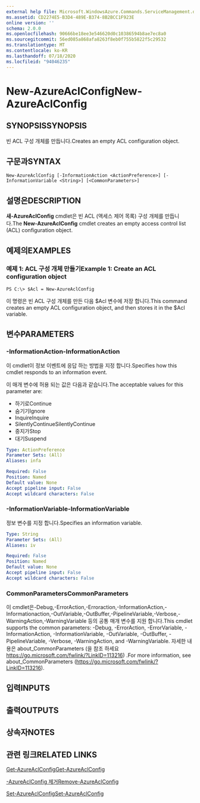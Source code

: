 ```yaml
---
external help file: Microsoft.WindowsAzure.Commands.ServiceManagement.dll-Help.xml
ms.assetid: CD2274E5-B3D4-489E-B374-8B2BCC1F923E
online version: ''
schema: 2.0.0
ms.openlocfilehash: 90666be18ee3e546620d0c10386594b8ae7ec8a0
ms.sourcegitcommit: 56ed085a868afa8263f8eb0f755b5822f5c29532
ms.translationtype: MT
ms.contentlocale: ko-KR
ms.lasthandoff: 07/18/2020
ms.locfileid: "94046235"
---
```

# <span data-ttu-id="4d734-101">New-AzureAclConfig</span><span class="sxs-lookup"><span data-stu-id="4d734-101">New-AzureAclConfig</span></span>

## <span data-ttu-id="4d734-102">SYNOPSIS</span><span class="sxs-lookup"><span data-stu-id="4d734-102">SYNOPSIS</span></span>
<span data-ttu-id="4d734-103">빈 ACL 구성 개체를 만듭니다.</span><span class="sxs-lookup"><span data-stu-id="4d734-103">Creates an empty ACL configuration object.</span></span>

## <span data-ttu-id="4d734-104">구문과</span><span class="sxs-lookup"><span data-stu-id="4d734-104">SYNTAX</span></span>

```
New-AzureAclConfig [-InformationAction <ActionPreference>] [-InformationVariable <String>] [<CommonParameters>]
```

## <span data-ttu-id="4d734-105">설명은</span><span class="sxs-lookup"><span data-stu-id="4d734-105">DESCRIPTION</span></span>
<span data-ttu-id="4d734-106">**새-AzureAclConfig** cmdlet은 빈 ACL (액세스 제어 목록) 구성 개체를 만듭니다.</span><span class="sxs-lookup"><span data-stu-id="4d734-106">The **New-AzureAclConfig** cmdlet creates an empty access control list (ACL) configuration object.</span></span>

## <span data-ttu-id="4d734-107">예제의</span><span class="sxs-lookup"><span data-stu-id="4d734-107">EXAMPLES</span></span>

### <span data-ttu-id="4d734-108">예제 1: ACL 구성 개체 만들기</span><span class="sxs-lookup"><span data-stu-id="4d734-108">Example 1: Create an ACL configuration object</span></span>
```
PS C:\> $Acl = New-AzureAclConfig
```

<span data-ttu-id="4d734-109">이 명령은 빈 ACL 구성 개체를 만든 다음 $Acl 변수에 저장 합니다.</span><span class="sxs-lookup"><span data-stu-id="4d734-109">This command creates an empty ACL configuration object, and then stores it in the $Acl variable.</span></span>

## <span data-ttu-id="4d734-110">변수</span><span class="sxs-lookup"><span data-stu-id="4d734-110">PARAMETERS</span></span>

### <span data-ttu-id="4d734-111">-InformationAction</span><span class="sxs-lookup"><span data-stu-id="4d734-111">-InformationAction</span></span>
<span data-ttu-id="4d734-112">이 cmdlet이 정보 이벤트에 응답 하는 방법을 지정 합니다.</span><span class="sxs-lookup"><span data-stu-id="4d734-112">Specifies how this cmdlet responds to an information event.</span></span>

<span data-ttu-id="4d734-113">이 매개 변수에 허용 되는 값은 다음과 같습니다.</span><span class="sxs-lookup"><span data-stu-id="4d734-113">The acceptable values for this parameter are:</span></span>

- <span data-ttu-id="4d734-114">하기로</span><span class="sxs-lookup"><span data-stu-id="4d734-114">Continue</span></span>
- <span data-ttu-id="4d734-115">숨기기</span><span class="sxs-lookup"><span data-stu-id="4d734-115">Ignore</span></span>
- <span data-ttu-id="4d734-116">Inquire</span><span class="sxs-lookup"><span data-stu-id="4d734-116">Inquire</span></span>
- <span data-ttu-id="4d734-117">SilentlyContinue</span><span class="sxs-lookup"><span data-stu-id="4d734-117">SilentlyContinue</span></span>
- <span data-ttu-id="4d734-118">중지가</span><span class="sxs-lookup"><span data-stu-id="4d734-118">Stop</span></span>
- <span data-ttu-id="4d734-119">대기</span><span class="sxs-lookup"><span data-stu-id="4d734-119">Suspend</span></span>

```yaml
Type: ActionPreference
Parameter Sets: (All)
Aliases: infa

Required: False
Position: Named
Default value: None
Accept pipeline input: False
Accept wildcard characters: False
```

### <span data-ttu-id="4d734-120">-InformationVariable</span><span class="sxs-lookup"><span data-stu-id="4d734-120">-InformationVariable</span></span>
<span data-ttu-id="4d734-121">정보 변수를 지정 합니다.</span><span class="sxs-lookup"><span data-stu-id="4d734-121">Specifies an information variable.</span></span>

```yaml
Type: String
Parameter Sets: (All)
Aliases: iv

Required: False
Position: Named
Default value: None
Accept pipeline input: False
Accept wildcard characters: False
```

### <span data-ttu-id="4d734-122">CommonParameters</span><span class="sxs-lookup"><span data-stu-id="4d734-122">CommonParameters</span></span>
<span data-ttu-id="4d734-123">이 cmdlet은-Debug,-ErrorAction,-Erroraction,-InformationAction,-Informationaction,-OutVariable,-OutBuffer,-PipelineVariable,-Verbose,-WarningAction,-WarningVariable 등의 공통 매개 변수를 지원 합니다.</span><span class="sxs-lookup"><span data-stu-id="4d734-123">This cmdlet supports the common parameters: -Debug, -ErrorAction, -ErrorVariable, -InformationAction, -InformationVariable, -OutVariable, -OutBuffer, -PipelineVariable, -Verbose, -WarningAction, and -WarningVariable.</span></span> <span data-ttu-id="4d734-124">자세한 내용은 about_CommonParameters (을 참조 하세요 https://go.microsoft.com/fwlink/?LinkID=113216) .</span><span class="sxs-lookup"><span data-stu-id="4d734-124">For more information, see about_CommonParameters (https://go.microsoft.com/fwlink/?LinkID=113216).</span></span>

## <span data-ttu-id="4d734-125">입력</span><span class="sxs-lookup"><span data-stu-id="4d734-125">INPUTS</span></span>

## <span data-ttu-id="4d734-126">출력</span><span class="sxs-lookup"><span data-stu-id="4d734-126">OUTPUTS</span></span>

## <span data-ttu-id="4d734-127">상속자</span><span class="sxs-lookup"><span data-stu-id="4d734-127">NOTES</span></span>

## <span data-ttu-id="4d734-128">관련 링크</span><span class="sxs-lookup"><span data-stu-id="4d734-128">RELATED LINKS</span></span>

[<span data-ttu-id="4d734-129">Get-AzureAclConfig</span><span class="sxs-lookup"><span data-stu-id="4d734-129">Get-AzureAclConfig</span></span>](./Get-AzureAclConfig.md)

[<span data-ttu-id="4d734-130">-AzureAclConfig 제거</span><span class="sxs-lookup"><span data-stu-id="4d734-130">Remove-AzureAclConfig</span></span>](./Remove-AzureAclConfig.md)

[<span data-ttu-id="4d734-131">Set-AzureAclConfig</span><span class="sxs-lookup"><span data-stu-id="4d734-131">Set-AzureAclConfig</span></span>](./Set-AzureAclConfig.md)


